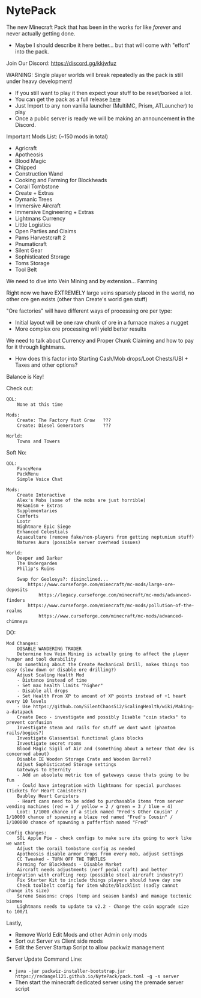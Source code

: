 # NytePack
The new Minecraft Pack that has been in the works for like *forever* and never actually getting done.
- Maybe I should describe it here better... but that will come with "effort" into the pack.

Join Our Discord: https://discord.gg/kkjwfuz

WARNING: Single player worlds will break repeatedly as the pack is still under heavy development!
- If you still want to play it then expect your stuff to be reset/borked a lot.
- You can get the pack as a full release [here](https://github.com/RedAngel121/NytePack/releases/download/NytePack/NytePack_Installer.zip)
- Just Import to any non vanilla launcher (MultiMC, Prism, ATLauncher) to play
- Once a public server is ready we will be making an announcement in the Discord.

Important Mods List: (~150 mods in total)

- Agricraft
- Apotheosis
- Blood Magic
- Chipped
- Construction Wand
- Cooking and Farming for Blockheads
- Corail Tombstone
- Create + Extras
- Dymanic Trees
- Immersive Aircraft
- Immersive Engineering + Extras
- Lightmans Currency
- Little Logistics
- Open Parties and Claims
- Pams Harvestcraft 2
- Pnumaticraft
- Silent Gear
- Sophisticated Storage
- Toms Storage
- Tool Belt

We need to dive into Vein Mining and by extension... Farming

Right now we have EXTREMELY large veins sparsely placed in the world, no other ore gen exists (other than Create's world gen stuff)

"Ore factories" will have different ways of processing ore per type:
- Initial layout will be one raw chunk of ore in a furnace makes a nugget
- More complex ore processing will yield better results

We need to talk about Currency and Proper Chunk Claiming and how to pay for it through lightmans.
- How does this factor into Starting Cash/Mob drops/Loot Chests/UBI + Taxes and other options?

Balance is Key!

Check out:

    QOL:
        None at this time

    Mods:
        Create: The Factory Must Grow   ???
        Create: Diesel Generators       ???

    World:
        Towns and Towers

Soft No:

    QOL:
        FancyMenu
        PackMenu
        Simple Voice Chat

    Mods:
        Create Interactive
        Alex's Mobs (some of the mobs are just horrible)
        Mekanism + Extras
        Supplementaries
        Comforts
        Lootr
        Nightmare Epic Siege
        Enhanced Celestials
        Aquaculture (remove fake/non-players from getting neptunium stuff)
        Natures Aura (possible server overhead issues)

    World:
        Deeper and Darker
        The Undergarden
        Philip's Ruins

        Swap for Geolosys?: disinclined...
            https://www.curseforge.com/minecraft/mc-mods/large-ore-deposits
                https://legacy.curseforge.com/minecraft/mc-mods/advanced-finders
            https://www.curseforge.com/minecraft/mc-mods/pollution-of-the-realms
                https://www.curseforge.com/minecraft/mc-mods/advanced-chimneys

DO:

    Mod Changes:
        DISABLE WANDERING TRADER
        Determine how Vein Mining is actually going to affect the player hunger and tool durability
        Do something about the Create Mechanical Drill, makes things too easy (slow down or disable ore drilling?)
        Adjust Scaling Health Mod
        - Distance instead of time
        - Set max health limits "higher"
        - Disable all drops
        - Set Health From XP to amount of XP points instead of +1 heart every 10 levels
        - Use https://github.com/SilentChaos512/ScalingHealth/wiki/Making-a-datapack
        Create Deco - investigate and possibly Disable "coin stacks" to prevent confusion
        Investigate steam and rails for stuff we dont want (phantom rails/bogies?)
        Investigate Glassential functional glass blocks
        Investigate secret rooms
        Blood Magic Sigil of Air and (something about a meteor that dev is concerned about)
        Disable IE Wooden Storage Crate and Wooden Barrel?
        Adjust Sophisticated Storage settings
        Gateways to Eternity
        - Add an absolute metric ton of gateways cause thats going to be fun
        - Could have integration with lightmans for special purchases (Tickets for Heart Canisters?)
        Baubley Heart Canisters
        - Heart cans need to be added to purchasable items from server vending machines (red = 1 / yellow = 2 / green = 3 / blue = 4)
        Loot: 1/1000 chance of a stick named "Fred's Other Cousin" / 1/10000 chance of spawning a blaze rod named "Fred's Cousin" / 1/100000 chance of spawning a pufferfish named "Fred"

    Config Changes:
        SOL Apple Pie - check configs to make sure its going to work like we want
        Adjust the corail tombstone config as needed
        Apotheosis disable armor drops from every mob, adjust settings
        CC Tweaked - TURN OFF THE TURTLES
        Farming for Blockheads - Disable Market
        Aircraft needs adjustments (nerf pedal craft) and better integration with crafting recp (possible steel aircraft industry?)
        Fix Starter Kit to include things players should have day one
        Check toolbelt config for item white/blacklist (sadly cannot change its size)
        Serene Seasons: crops (temp and season bands) and manage tectonic biomes
        Lightmans needs to update to v2.2 - Change the coin upgrade size to 100/1

Lastly, 
- Remove World Edit Mods and other Admin only mods
- Sort out Server vs Client side mods
- Edit the Server Startup Script to allow packwiz management

Server Update Command Line:
- `java -jar packwiz-installer-bootstrap.jar https://redangel121.github.io/NytePack/pack.toml -g -s server`
- Then start the minecraft dedicated server using the premade server script